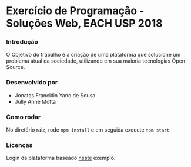 # Exercício de Programação - Soluções Web, EACH USP 2018

### Introdução
O Objetivo do trabalho é a criação de uma plataforma que solucione um problema atual da sociedade, utilizando em sua maioria tecnologias Open Source.

### Desenvolvido por
* Jonatas Francklin Yano de Sousa
* Jully Anne Motta 

### Como rodar
No diretório raiz, rode ```npm install``` e em seguida execute ```npm start```.

### Licenças
Login da plataforma baseado [neste](http://jasonwatmore.com/post/2017/02/22/mean-with-angular-2-user-registration-and-login-example-tutorial) exemplo.
